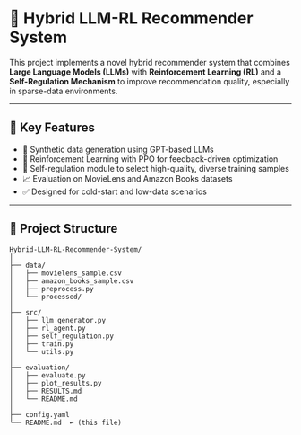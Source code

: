 # 🔮 Hybrid LLM-RL Recommender System

This project implements a novel hybrid recommender system that combines **Large Language Models (LLMs)** with **Reinforcement Learning (RL)** and a **Self-Regulation Mechanism** to improve recommendation quality, especially in sparse-data environments.

---

## 🚀 Key Features

- 🤖 Synthetic data generation using GPT-based LLMs
- 🧠 Reinforcement Learning with PPO for feedback-driven optimization
- 🔄 Self-regulation module to select high-quality, diverse training samples
- 📈 Evaluation on MovieLens and Amazon Books datasets
- ✅ Designed for cold-start and low-data scenarios

---

## 📁 Project Structure

```
Hybrid-LLM-RL-Recommender-System/
│
├── data/
│   ├── movielens_sample.csv
│   ├── amazon_books_sample.csv
│   ├── preprocess.py
│   └── processed/
│
├── src/
│   ├── llm_generator.py
│   ├── rl_agent.py
│   ├── self_regulation.py
│   ├── train.py
│   └── utils.py
│
├── evaluation/
│   ├── evaluate.py
│   ├── plot_results.py
│   ├── RESULTS.md
│   └── README.md
│
├── config.yaml
└── README.md  ← (this file)
```


